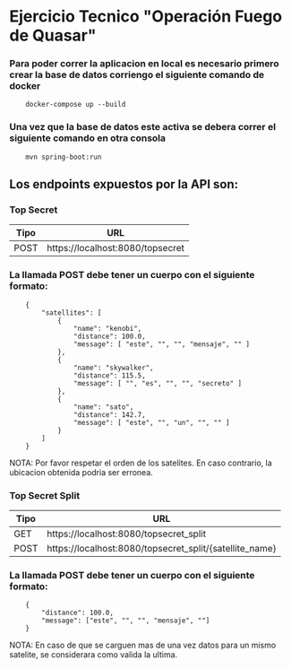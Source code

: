 # Ejercicio Tecnico "Operación Fuego de Quasar"

### Para poder correr la aplicacion en local es necesario primero crear la base de datos corriengo el siguiente comando de docker
```
    docker-compose up --build
```

### Una vez que la base de datos este activa se debera correr el siguiente comando en otra consola

```
    mvn spring-boot:run
```
## Los endpoints expuestos por la API son:

### Top Secret

| Tipo | URL |
| --- | --- |
| POST | https://localhost:8080/topsecret |

### La llamada POST debe tener un cuerpo con el siguiente formato:

```
    {
        "satellites": [
            {
                "name": "kenobi",
                "distance": 100.0,
                "message": [ "este", "", "", "mensaje", "" ]
            },
            {
                "name": "skywalker",
                "distance": 115.5,
                "message": [ "", "es", "", "", "secreto" ]
            },
            {
                "name": "sato",
                "distance": 142.7,
                "message": [ "este", "", "un", "", "" ]
            }
        ]
    }

```
NOTA: Por favor respetar el orden de los satelites. En caso contrario, la ubicacion obtenida podria ser erronea.

### Top Secret Split

| Tipo | URL |
| --- | --- |
| GET | https://localhost:8080/topsecret_split |
| POST | https://localhost:8080/topsecret_split/{satellite_name} |

### La llamada POST debe tener un cuerpo con el siguiente formato:

```
    {
        "distance": 100.0,
        "message": ["este", "", "", "mensaje", ""]
    }
```
NOTA: En caso de que se carguen mas de una vez datos para un mismo satelite, se considerara como valida la ultima.